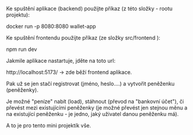 Ke spuštění aplikace (backend) použijte příkaz (z této složky - rootu projektu):

docker run -p 8080:8080 wallet-app

Ke spuštění frontendu použijte příkaz (ze složky src/frontend ):

npm run dev

Jakmile aplikace nastartuje, jděte na toto url:

http://localhost:5173/ -> zde běží frontend aplikace.

Pak už se jen stačí registrovat (jméno, heslo....) a vytvořit peněženku (peněženky).

Je možné "peníze" nabít (load), stáhnout (převod na "bankovní účet"), či převést mezi existujícími peněženky (je možné převést jen stejnou měnu a na existující peněženku - je jedno, jaký uživatel danou peněženku má).

A to je pro tento mini projektík vše.
